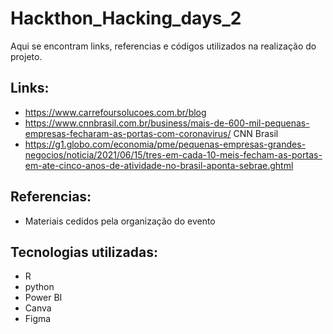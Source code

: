 # Hackthon_Hacking_days_2
Aqui se encontram links, referencias e códigos utilizados na realização do projeto.

## Links: 
- https://www.carrefoursolucoes.com.br/blog
- https://www.cnnbrasil.com.br/business/mais-de-600-mil-pequenas-empresas-fecharam-as-portas-com-coronavirus/
CNN Brasil
- https://g1.globo.com/economia/pme/pequenas-empresas-grandes-negocios/noticia/2021/06/15/tres-em-cada-10-meis-fecham-as-portas-em-ate-cinco-anos-de-atividade-no-brasil-aponta-sebrae.ghtml

## Referencias: 
- Materiais cedidos pela organização do evento


## Tecnologias utilizadas:
- R
- python
- Power BI
- Canva
- Figma
